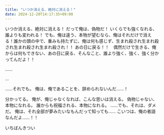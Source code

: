 ```yaml
---
title: "いつか消える、絶対に消える！"
date: 2024-12-20T14:17:35+09:00
---
```

いつか消える、絶対に消える！
だって俺は、偽物だ！
いくらでも強くなれる、誰よりも変われる！
でも、俺は違う、本物が望むなら、俺はそれだけで消える！誰かの頭の中で、重みも持たずに、俺は何も感じず、生まれ殺され生まれ殺され生まれ殺され生まれ殺され！！
あの日に戻る！！　偶然だけで生きる、俺からは何もできない、あの日に戻る、そんなこと、誰より強く、強く、強く分かってんだよ！！

……

…

……それでも。
俺は、俺であることを、辞められないんだ……！

分かってる。
俺が、俺じゃなくなれば、こんな思いは消える。
偽物じゃない、本物になれる。
誰からも祝福される、本物になれる。
……でも、それは、ダメだ。
俺は、それ全部が夢みたいなもんだって知っても……
こいつは、俺の者語なんだよ……！！



いちばんきつい
